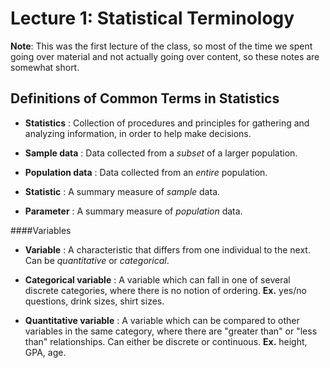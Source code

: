 # Lecture 1: Statistical Terminology

**Note**: This was the first lecture of the class, so most of the time we spent going over material and not actually going over content, so these notes are somewhat short.

## Definitions of Common Terms in Statistics

* **Statistics**
:   Collection of procedures and principles for gathering and analyzing information, in order to help make decisions.

* **Sample data**
:   Data collected from a *subset* of a larger population.

* **Population data**
:   Data collected from an *entire* population.

* **Statistic**
:   A summary measure of *sample* data.

* **Parameter**
:   A summary measure of *population* data.

####Variables

* **Variable**
:   A characteristic that differs from one individual to the next. Can be *quantitative* or *categorical*.

* **Categorical variable**
:   A variable which can fall in one of several discrete categories, where there is no notion of ordering. **Ex.** yes/no questions, drink sizes, shirt sizes.

* **Quantitative variable**
:   A variable which can be compared to other variables in the same category, where there are "greater than" or "less than" relationships. Can either be discrete or continuous. **Ex.** height, GPA, age.